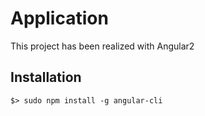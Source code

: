 # Application

This project has been realized with Angular2

## Installation

```
$> sudo npm install -g angular-cli
```